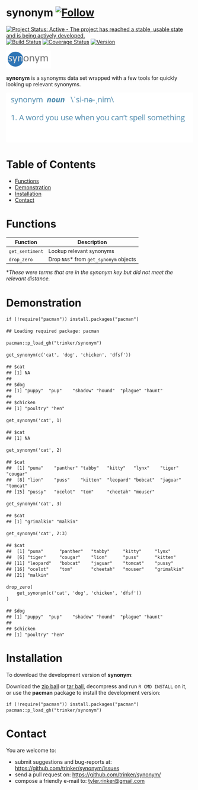 synonym   [![Follow](https://img.shields.io/twitter/follow/tylerrinker.svg?style=social)](https://twitter.com/intent/follow?screen_name=tylerrinker)
============


[![Project Status: Active - The project has reached a stable, usable
state and is being actively
developed.](http://www.repostatus.org/badges/0.1.0/active.svg)](http://www.repostatus.org/#active)
[![Build
Status](https://travis-ci.org/trinker/synonym.svg?branch=master)](https://travis-ci.org/trinker/synonym)
[![Coverage
Status](https://coveralls.io/repos/trinker/synonym/badge.svg?branch=master)](https://coveralls.io/r/trinker/synonym?branch=master)
<a href="https://img.shields.io/badge/Version-0.0.1-orange.svg"><img src="https://img.shields.io/badge/Version-0.0.1-orange.svg" alt="Version"/></a>
</p>

![](tools/synonym_logo/r_synonym.png)

**synonym** is a synonyms data set wrapped with a few tools for quickly
looking up relevant synonyms.

![](tools/synonym_logo/synonym_humor.png)


Table of Contents
============

-   [Functions](#functions)
-   [Demonstration](#demonstration)
-   [Installation](#installation)
-   [Contact](#contact)

Functions
============


<table>
<thead>
<tr class="header">
<th>Function</th>
<th>Description</th>
</tr>
</thead>
<tbody>
<tr class="odd">
<td><code>get_sentiment</code></td>
<td>Lookup relevant synonyms</td>
</tr>
<tr class="even">
<td><code>drop_zero</code></td>
<td>Drop <code>NA</code>s* from <code>get_synonym</code> objects</td>
</tr>
</tbody>
</table>

\**These were terms that are in the synonym key but did not meet the
relevant distance.*

Demonstration
=============

    if (!require("pacman")) install.packages("pacman")

    ## Loading required package: pacman

    pacman::p_load_gh("trinker/synonym")

    get_synonym(c('cat', 'dog', 'chicken', 'dfsf'))

    ## $cat
    ## [1] NA
    ## 
    ## $dog
    ## [1] "puppy"  "pup"    "shadow" "hound"  "plague" "haunt" 
    ## 
    ## $chicken
    ## [1] "poultry" "hen"

    get_synonym('cat', 1)

    ## $cat
    ## [1] NA

    get_synonym('cat', 2)

    ## $cat
    ##  [1] "puma"    "panther" "tabby"   "kitty"   "lynx"    "tiger"   "cougar" 
    ##  [8] "lion"    "puss"    "kitten"  "leopard" "bobcat"  "jaguar"  "tomcat" 
    ## [15] "pussy"   "ocelot"  "tom"     "cheetah" "mouser"

    get_synonym('cat', 3)

    ## $cat
    ## [1] "grimalkin" "malkin"

    get_synonym('cat', 2:3)

    ## $cat
    ##  [1] "puma"      "panther"   "tabby"     "kitty"     "lynx"     
    ##  [6] "tiger"     "cougar"    "lion"      "puss"      "kitten"   
    ## [11] "leopard"   "bobcat"    "jaguar"    "tomcat"    "pussy"    
    ## [16] "ocelot"    "tom"       "cheetah"   "mouser"    "grimalkin"
    ## [21] "malkin"

    drop_zero(
        get_synonym(c('cat', 'dog', 'chicken', 'dfsf'))
    )

    ## $dog
    ## [1] "puppy"  "pup"    "shadow" "hound"  "plague" "haunt" 
    ## 
    ## $chicken
    ## [1] "poultry" "hen"

Installation
============

To download the development version of **synonym**:

Download the [zip
ball](https://github.com/trinker/synonym/zipball/master) or [tar
ball](https://github.com/trinker/synonym/tarball/master), decompress and
run `R CMD INSTALL` on it, or use the **pacman** package to install the
development version:

    if (!require("pacman")) install.packages("pacman")
    pacman::p_load_gh("trinker/synonym")

Contact
=======

You are welcome to:    
- submit suggestions and bug-reports at: <https://github.com/trinker/synonym/issues>    
- send a pull request on: <https://github.com/trinker/synonym/>    
- compose a friendly e-mail to: <tyler.rinker@gmail.com>    